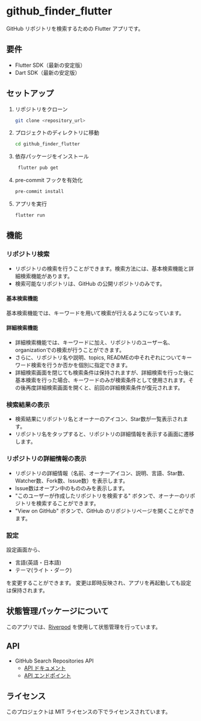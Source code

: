 # github_finder_flutter

GitHub リポジトリを検索するための Flutter アプリです。

## 要件

- Flutter SDK（最新の安定版）
- Dart SDK（最新の安定版）

## セットアップ

1. リポジトリをクローン
   ```bash
   git clone <repository_url>
   ```

2. プロジェクトのディレクトリに移動
   ```bash
   cd github_finder_flutter
   ```

3. 依存パッケージをインストール
   ```bash
    flutter pub get
    ```

4. pre-commit フックを有効化
    ```bash
    pre-commit install
    ```

5. アプリを実行
    ```bash
    flutter run
    ```

## 機能

### リポジトリ検索

- リポジトリの検索を行うことができます。検索方法には、基本検索機能と詳細検索機能があります。
- 検索可能なリポジトリは、GitHub の公開リポジトリのみです。

#### 基本検索機能

基本検索機能では、キーワードを用いて検索が行えるようになっています。

#### 詳細検索機能

- 詳細検索機能では、キーワードに加え、リポジトリのユーザー名、organizationでの検索が行うことができます。
- さらに、リポジトリ名や説明、topics, READMEの中それぞれについてキーワード検索を行うか否かを個別に指定できます。
- 詳細検索画面を閉じても検索条件は保持されますが、詳細検索を行った後に基本検索を行った場合、キーワードのみが検索条件として使用されます。その後再度詳細検索画面を開くと、前回の詳細検索条件が復元されます。

### 検索結果の表示

- 検索結果にリポジトリ名とオーナーのアイコン、Star数が一覧表示されます。
- リポジトリ名をタップすると、リポジトリの詳細情報を表示する画面に遷移します。

### リポジトリの詳細情報の表示

- リポジトリの詳細情報（名前、オーナーアイコン、説明、言語、Star数、Watcher数、Fork数、Issue数）を表示します。
- Issue数はオープン中のもののみを表示します。
- "このユーザーが作成したリポジトリを検索する" ボタンで、オーナーのリポジトリを検索することができます。
- "View on GitHub" ボタンで、GitHub のリポジトリページを開くことができます。

### 設定

設定画面から、

- 言語(英語・日本語)
- テーマ(ライト・ダーク)

を変更することができます。
変更は即時反映され、アプリを再起動しても設定は保持されます。

## 状態管理パッケージについて

このアプリでは、[Riverpod](https://pub.dev/packages/riverpod) を使用して状態管理を行っています。

## API

- GitHub Search Repositories API
  - [API ドキュメント](https://docs.github.com/en/rest/reference/search#search-repositories)
  - [API エンドポイント](https://api.github.com/search/repositories)

## ライセンス

このプロジェクトは MIT ライセンスの下でライセンスされています。
